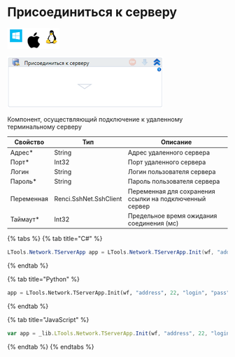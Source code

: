 # Присоединиться к серверу

![](<../../../../.gitbook/assets/image (100) (1) (1) (1) (1) (1) (122).png>)

![](<../../../../.gitbook/assets/image (408).png>)

Компонент, осуществляющий подключение к удаленному терминальному серверу

| Свойство   | Тип                    | Описание                                                |
| ---------- | ---------------------- | ------------------------------------------------------- |
| Адрес\*    | String                 | Адрес удаленного сервера                                |
| Порт\*     | Int32                  | Порт удаленного сервера                                 |
| Логин      | String                 | Логин пользователя сервера                              |
| Пароль\*   | String                 | Пароль пользователя сервера                             |
| Переменная | Renci.SshNet.SshClient | Переменная для сохранения ссылки на подключенный сервер |
| Таймаут\*  | Int32                  | Предельное время ожидания соединения (мс)               |

{% tabs %}
{% tab title="C#" %}
```csharp
LTools.Network.TServerApp app = LTools.Network.TServerApp.Init(wf, "address", 22, "login", "pass", 10000);
```
{% endtab %}

{% tab title="Python" %}
```python
app = LTools.Network.TServerApp.Init(wf, "address", 22, "login", "pass", 10000)
```
{% endtab %}

{% tab title="JavaScript" %}
```javascript
var app = _lib.LTools.Network.TServerApp.Init(wf, "address", 22, "login", "pass", 10000);
```
{% endtab %}
{% endtabs %}
